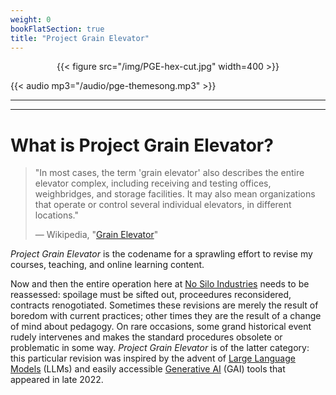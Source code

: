 ```yaml
---
weight: 0
bookFlatSection: true
title: "Project Grain Elevator"
---
```




<div style="text-align:center">{{< figure src="/img/PGE-hex-cut.jpg" width=400 >}}</div> 

{{< audio mp3="/audio/pge-themesong.mp3" >}}


---

---

# What is Project Grain Elevator?

> "In most cases, the term 'grain elevator' also describes the entire elevator complex, including receiving and testing offices, weighbridges, and storage facilities. It may also mean organizations that operate or control several individual elevators, in different locations."
>
> — Wikipedia, "[Grain Elevator](https://en.wikipedia.org/wiki/Grain_elevator)"

 *Project Grain Elevator* is the codename for a sprawling effort to revise my courses, teaching, and online learning content. 
 
Now and then the entire operation here at [No Silo Industries](https://no-silo.com/) needs to be reassessed: spoilage must be sifted out, proceedures reconsidered, contracts renogotiated. Sometimes these revisions are merely the result of boredom with current practices; other times they are the result of a change of mind about pedagogy. On rare occasions, some grand historical event rudely intervenes and makes the standard procedures obsolete or problematic in some way. *Project Grain Elevator* is of the latter category: this particular revision was inspired by the advent of [Large Language Models](https://en.wikipedia.org/wiki/Large_language_model) (LLMs) and easily accessible [Generative AI](https://en.wikipedia.org/wiki/Generative_artificial_intelligence) (GAI) tools that appeared in late 2022. 


